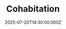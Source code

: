 ---
video:
  type: vimeo
  id: 1102935305
speaker:
  permalink: codey-friesen
  name: Codey Friesen
title: Cohabitation
image: https://i.imgur.com/p1vegNf.jpeg
date: 2025-07-20T14:30:00.000Z
---